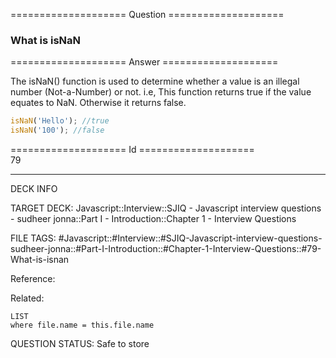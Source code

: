 ==================== Question ====================  

### What is isNaN  

==================== Answer ====================  

The isNaN() function is used to determine whether a value is an illegal number
(Not-a-Number) or not. i.e, This function returns true if the value equates to
NaN. Otherwise it returns false.

```javascript
isNaN('Hello'); //true
isNaN('100'); //false
```

==================== Id ====================  
79
<!--ID: 1707879841888-->

---

DECK INFO

TARGET DECK: Javascript::Interview::SJIQ - Javascript interview questions - sudheer jonna::Part I - Introduction::Chapter 1 - Interview Questions

FILE TAGS: #Javascript::#Interview::#SJIQ-Javascript-interview-questions-sudheer-jonna::#Part-I-Introduction::#Chapter-1-Interview-Questions::#79-What-is-isnan

Reference:

Related:

```dataview
LIST
where file.name = this.file.name
```
QUESTION STATUS: Safe to store
